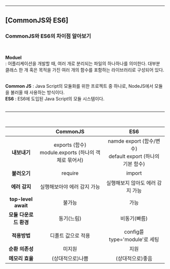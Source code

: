 ***
## **[CommonJS와 ES6]**
### **CommonJS와 ES6의 차이점 알아보기**

<br>

**Moduel** <br>
: 어플리케이션을 개발할 때, 여러 개로 분리되는 파일의 하나하나를 의미한다. 대부분 클래스 한 개 혹은 목적을 가진 여러 개의 함수를 포함하는 라이브러리로 구성되어 있다.
<br><br>

**Common JS** : Java Script의 모듈화를 위한 프로젝트 중 하나로, NodeJS에서 모듈을 불러올 때 사용하는 방식이다. <br>
**ES6** : ES6에 도입된 Java Script의 모듈 시스템이다.
<br><br>

*** 
<br>

||  CommonJS  |  ES6  |
|:-----:|:-----:|:-----:|
|**내보내기**|exports (함수)<br>module.exports (하나의 객체로 묶어서)|namde export (함수/변수)<br>default export (하나의 기본 함수)|
|**불러오기**|require|import|
|**에러 감지**|실행해보아야 에러 감지 가능|실행해보지 않아도 에러 감지 가능|
|**top-level await**|불가능|가능|
|**모듈 다운로드 환경**|동기(느림)|비동기(빠름)|
|**적용방법**|디폴트 값으로 적용|config를 type='module'로 세팅|
|**순환 의존성**|미지원|지원|
|**메모리 효율**|(상대적으로)나쁨|(상대적으로)좋음|